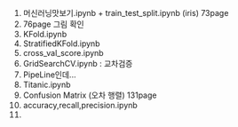 1. 머신러닝맛보기.ipynb + train_test_split.ipynb (iris) 73page
2. 76page 그림 확인
3. KFold.ipynb
4. StratifiedKFold.ipynb
5. cross_val_score.ipynb
6. GridSearchCV.ipynb : 교차검증
7. PipeLine인데...
8. Titanic.ipynb
9. Confusion Matrix (오차 행렬) 131page
10. accuracy,recall,precision.ipynb
11. 
